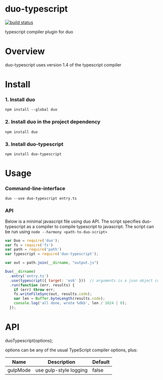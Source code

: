 duo-typescript
============================
[![build status](https://secure.travis-ci.org/frankwallis/duo-typescript.png?branch=master)](http://travis-ci.org/frankwallis/duo-typescript)

typescript compiler plugin for duo

# Overview #

duo-typescript uses version 1.4 of the typescript compiler

# Install #

### 1. Install duo
```shell
npm install --global duo
```
### 2. Install duo in the project dependency
```shell
npm install duo
```
### 3. Install duo-typescript
```shell
npm install duo-typescript
```

# Usage #

### Command-line-interface
```shell
duo --use duo-typescript entry.ts
```

### API
Below is a minimal javascript file using duo API. The script specifies duo-typescript as a compiler to compile typescript to javascript. The script can be run using ```node --harmony <path-to-duo-script>```
```javascript
var Duo = require('duo');
var fs = require('fs')
var path = require('path')
var typescript = require('duo-typescript');

var out = path.join(__dirname, "output.js")

Duo(__dirname)
  .entry('entry.ts')
  .use(typescript({ target: 'es6' }))  // arguments is a json object containing TS compiler options
  .run(function (err, results) {
    if (err) throw err;
    fs.writeFileSync(out, results.code);
    var len = Buffer.byteLength(results.code);
    console.log('all done, wrote %dkb', len / 1024 | 0);
  });
```

# API #

duoTypescript(options);

options can be any of the usual TypeScript compiler options, plus:

Name       		   | Description											| Default
-------------------|--------------------------------------------------------|-----------
gulpMode           | use gulp-style logging									| false

